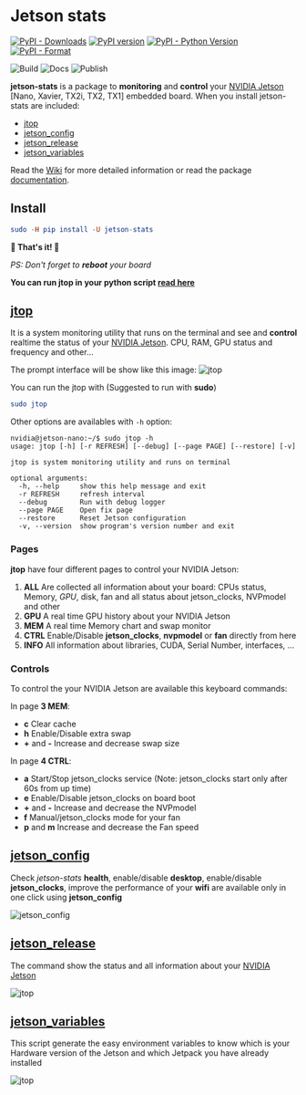 # Jetson stats
[![PyPI - Downloads](https://img.shields.io/pypi/dw/jetson-stats.svg)](https://pypistats.org/packages/jetson-stats) [![PyPI version](https://badge.fury.io/py/jetson-stats.svg)](https://badge.fury.io/py/jetson-stats) [![PyPI - Python Version](https://img.shields.io/pypi/pyversions/jetson-stats.svg)](https://www.python.org/) [![PyPI - Format](https://img.shields.io/pypi/format/jetson-stats.svg)](https://pypi.org/project/jetson-stats/)

![Build](https://github.com/rbonghi/jetson_stats/workflows/Build/badge.svg) ![Docs](https://github.com/rbonghi/jetson_stats/workflows/Docs/badge.svg) ![Publish](https://github.com/rbonghi/jetson_stats/workflows/Publish/badge.svg)

**jetson-stats** is a package to **monitoring** and **control** your [NVIDIA Jetson][NVIDIA Jetson] [Nano, Xavier, TX2i, TX2, TX1] embedded board. When you install jetson-stats are included:
* [jtop](#jtop)
* [jetson_config](#jetson_config)
* [jetson_release](#jetson_release)
* [jetson_variables](#jetson_variables)

Read the [Wiki](https://github.com/rbonghi/jetson_stat/wiki) for more detailed information or read the package [documentation](https://rbonghi.github.io/jetson_stats).

## Install

```elm
sudo -H pip install -U jetson-stats
```
**🚀 That's it! 🚀** 

_PS: Don't forget to **reboot** your board_

**You can run jtop in your python script [read here][library]**

## [**jtop**][jtop] 
It is a system monitoring utility that runs on the terminal and see and **control** realtime the status of your [NVIDIA Jetson][NVIDIA Jetson]. CPU, RAM, GPU status and frequency and other...

The prompt interface will be show like this image:
![jtop](https://github.com/rbonghi/jetson_stats/wiki/images/jtop.gif)

You can run the jtop with (Suggested to run with **sudo**)
```elm
sudo jtop
```
Other options are availables with `-h` option:
```console
nvidia@jetson-nano:~/$ sudo jtop -h
usage: jtop [-h] [-r REFRESH] [--debug] [--page PAGE] [--restore] [-v]

jtop is system monitoring utility and runs on terminal

optional arguments:
  -h, --help     show this help message and exit
  -r REFRESH     refresh interval
  --debug        Run with debug logger
  --page PAGE    Open fix page
  --restore      Reset Jetson configuration
  -v, --version  show program's version number and exit
```
### Pages
**jtop** have four different pages to control your NVIDIA Jetson:
1. **ALL** Are collected all information about your board: CPUs status, Memory, *GPU*, disk, fan and all status about jetson_clocks, NVPmodel and other
2. **GPU** A real time GPU history about your NVIDIA Jetson
2. **MEM** A real time Memory chart and swap monitor
3. **CTRL** Enable/Disable **jetson_clocks**, **nvpmodel** or **fan** directly from here
4. **INFO** All information about libraries, CUDA, Serial Number, interfaces, ...
### Controls
To control the your NVIDIA Jetson are available this keyboard commands:

In page **3 MEM**:
* **c** Clear cache
* **h** Enable/Disable extra swap
* **+** and **-** Increase and decrease swap size

In page **4 CTRL**:
* **a** Start/Stop jetson_clocks service (Note: jetson_clocks start only after 60s from up time)
* **e** Enable/Disable jetson_clocks on board boot
* **+** and **-** Increase and decrease the NVPmodel
* **f** Manual/jetson_clocks mode for your fan
* **p** and **m** Increase and decrease the Fan speed

## [**jetson_config**][jetson_config]

Check _jetson-stats_ **health**, enable/disable **desktop**, enable/disable **jetson_clocks**, improve the performance of your **wifi** are available only in one click using **jetson_config**

![jetson_config](https://github.com/rbonghi/jetson_stats/wiki/images/jetson_config.png)
## [**jetson_release**][jetson_release]
The command show the status and all information about your [NVIDIA Jetson][NVIDIA Jetson]

![jtop](https://github.com/rbonghi/jetson_stats/wiki/images/jetso_release.png)
## [**jetson_variables**][jetson_variables]
This script generate the easy environment variables to know which is your Hardware version of the Jetson and which Jetpack you have already installed

![jtop](https://github.com/rbonghi/jetson_stats/wiki/images/jetson_env.png)

[library]: https://github.com/rbonghi/jetson_stats/wiki/library
[jtop]: https://github.com/rbonghi/jetson_stats/wiki/jtop
[jetson_config]: https://github.com/rbonghi/jetson_stats/wiki/jetson_config
[jetson_variables]: https://github.com/rbonghi/jetson_stats/wiki/jetson_variables
[jetson_release]: https://github.com/rbonghi/jetson_stats/wiki/jetson_release
[jetson_performance]: https://github.com/rbonghi/jetson_stats/wiki/jetson_performance
[jetson_docker]: https://github.com/rbonghi/jetson_stats/wiki/jetson_docker
[NVIDIA]: https://www.nvidia.com/
[NVIDIA Jetson]: http://www.nvidia.com/object/embedded-systems-dev-kits-modules.html
